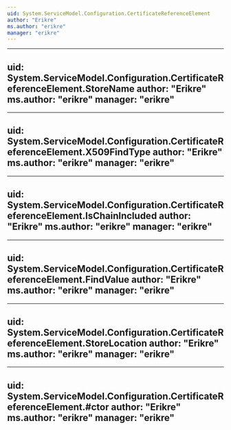```yaml
---
uid: System.ServiceModel.Configuration.CertificateReferenceElement
author: "Erikre"
ms.author: "erikre"
manager: "erikre"
---
```


---
uid: System.ServiceModel.Configuration.CertificateReferenceElement.StoreName
author: "Erikre"
ms.author: "erikre"
manager: "erikre"
---

---
uid: System.ServiceModel.Configuration.CertificateReferenceElement.X509FindType
author: "Erikre"
ms.author: "erikre"
manager: "erikre"
---

---
uid: System.ServiceModel.Configuration.CertificateReferenceElement.IsChainIncluded
author: "Erikre"
ms.author: "erikre"
manager: "erikre"
---

---
uid: System.ServiceModel.Configuration.CertificateReferenceElement.FindValue
author: "Erikre"
ms.author: "erikre"
manager: "erikre"
---

---
uid: System.ServiceModel.Configuration.CertificateReferenceElement.StoreLocation
author: "Erikre"
ms.author: "erikre"
manager: "erikre"
---

---
uid: System.ServiceModel.Configuration.CertificateReferenceElement.#ctor
author: "Erikre"
ms.author: "erikre"
manager: "erikre"
---
